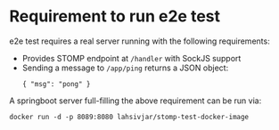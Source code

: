 # Requirement to run e2e test

e2e test requires a real server running with the following requirements:
- Provides STOMP endpoint at `/handler` with SockJS support
- Sending a message to `/app/ping` returns a JSON object:
  ```
  { "msg": "pong" }
  ```

A springboot server full-filling the above requirement can be run via:

```
docker run -d -p 8089:8080 lahsivjar/stomp-test-docker-image
```
